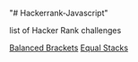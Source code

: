 "# Hackerrank-Javascript" 

list of Hacker Rank challenges

[Balanced Brackets](https://www.hackerrank.com/challenges/balanced-brackets/problem)
[Equal Stacks](https://www.hackerrank.com/challenges/equal-stacks/problem)
